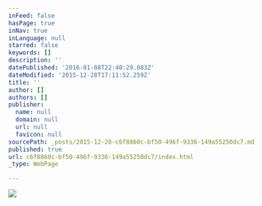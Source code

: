 ```yaml
---
inFeed: false
hasPage: true
inNav: true
inLanguage: null
starred: false
keywords: []
description: ''
datePublished: '2016-01-08T22:40:29.083Z'
dateModified: '2015-12-28T17:11:52.259Z'
title: ''
author: []
authors: []
publisher:
  name: null
  domain: null
  url: null
  favicon: null
sourcePath: _posts/2015-12-28-c6f8860c-bf50-496f-9336-149a55250dc7.md
published: true
url: c6f8860c-bf50-496f-9336-149a55250dc7/index.html
_type: WebPage

---
```

![](https://the-grid-user-content.s3-us-west-2.amazonaws.com/c993df91-5855-45b3-9a75-6c22eb440b06.jpg)